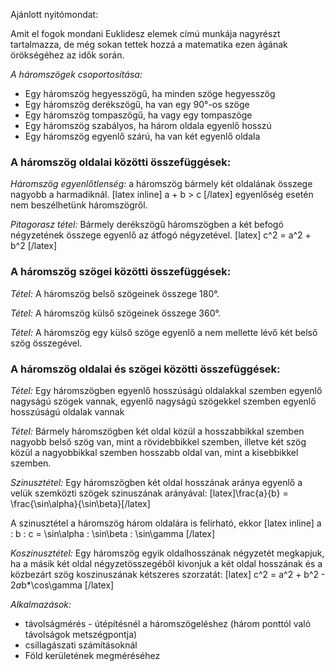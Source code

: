 Ajánlott nyitómondat:

Amit el fogok mondani Euklidesz elemek címú munkája nagyrészt tartalmazza, de még sokan tettek hozzá a matematika ezen ágának örökségéhez az idők során.

*A háromszögek csoportosítása:*

 - Egy háromszög hegyesszögű, ha minden szöge hegyesszög
 - Egy háromszög derékszögű, ha van egy 90°-os szöge
 - Egy háromszög tompaszögű, ha vagy egy tompaszöge
 - Egy háromszög szabályos, ha három oldala egyenlő hosszú
 - Egy háromszög egyenlő szárú, ha van két egyenlő oldala

### A háromszög oldalai közötti összefüggések:

*Háromszög egyenlőtlenség:* a háromszög bármely két oldalának összege nagyobb a harmadiknál. [latex inline] a + b > c [/latex] egyenlőség esetén nem beszélhetünk háromszögről.

*Pitagorasz tétel:* Bármely derékszögű háromszögben a két befogó négyzetének összege egyenlő az átfogó négyzetével.
[latex] c^2 = a^2 + b^2 [/latex]

### A háromszög szögei közötti összefüggések:

*Tétel:* A háromszög belső szögeinek összege 180°.

*Tétel:* A háromszög külső szögeinek összege 360°.

*Tétel:* A háromszög egy külső szöge egyenlő a nem mellette lévő két belső szög összegével.

### A háromszög oldalai és szögei közötti összefüggések:

*Tétel:* Egy háromszögben egyenlő hosszúságú oldalakkal szemben egyenlő nagyságú szögek vannak, egyenlő nagyságú szögekkel szemben egyenlő hosszúságú oldalak vannak

*Tétel:* Bármely háromszögben két oldal közül a hosszabbikkal szemben nagyobb belső szög van, mint a rövidebbikkel szemben, illetve két szög közül a nagyobbikkal szemben hosszabb oldal van, mint a kisebbikkel szemben.

*Szinusztétel:* Egy háromszögben két oldal hosszának aránya egyenlő a velük szemközti szögek szinuszának arányával:
[latex]\frac{a}{b} = \frac{\sin\alpha}{\sin\beta}[/latex]

A szinusztétel a háromszög három oldalára is felírható, ekkor [latex inline] a : b : c = \sin\alpha : \sin\beta : \sin\gamma [/latex]

*Koszinusztétel:* Egy háromszög egyik oldalhosszának négyzetét megkapjuk, ha a másik két oldal négyzetösszegéből kivonjuk a két oldal hosszának és a közbezárt szög koszinuszának kétszeres szorzatát:
[latex] c^2 = a^2 + b^2 - 2*a*b*\cos\gamma [/latex]

*Alkalmazások:*

 - távolságmérés - útépítésnél a háromszögeléshez (három ponttól való távolságok metszégpontja)
 - csillagászati számításoknál
 - Föld kerületének megméréséhez
